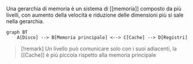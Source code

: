 Una gerarchia di memoria è un sistema di [[memoria]] composto da più livelli, con aumento della velocità e riduzione delle dimensioni più si sale nella gerarchia.

```mermaid
graph BT
	A[Disco] --> B[Memoria principale] <--> C[Cache] --> D[Registri]
```
>[!remark]
>Un livello può comunicare solo con i suoi adiacenti, la [[Cache]] è più piccola rispetto alla memoria principale
